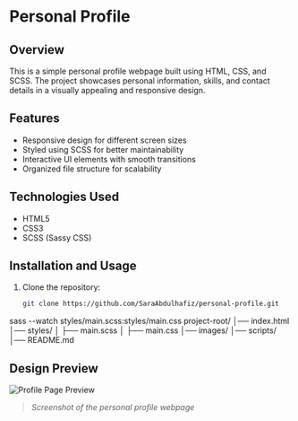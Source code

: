 # Personal Profile

## Overview
This is a simple personal profile webpage built using HTML, CSS, and SCSS. The project showcases personal information, skills, and contact details in a visually appealing and responsive design.

## Features
- Responsive design for different screen sizes
- Styled using SCSS for better maintainability
- Interactive UI elements with smooth transitions
- Organized file structure for scalability

## Technologies Used
- HTML5
- CSS3
- SCSS (Sassy CSS)

## Installation and Usage
1. Clone the repository:
   ```sh
   git clone https://github.com/SaraAbdulhafiz/personal-profile.git
sass --watch styles/main.scss:styles/main.css
project-root/
│── index.html
│── styles/
│   ├── main.scss
│   ├── main.css
│── images/
│── scripts/
│── README.md

## Design Preview
![Profile Page Preview](./images/design-preview.png)

> *Screenshot of the personal profile webpage*



